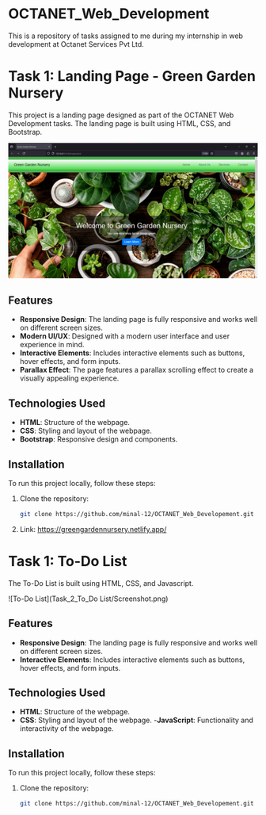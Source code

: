 # OCTANET_Web_Development

This is a repository of tasks assigned to me during my internship in web development at Octanet Services Pvt Ltd.

# Task 1: Landing Page - Green Garden Nursery

This project is a landing page designed as part of the OCTANET Web Development tasks. The landing page is built using HTML, CSS, and Bootstrap.

![Green Garden Nursery Landing Page](Task_1_Landing_page/Screenshot.png)

## Features

- **Responsive Design**: The landing page is fully responsive and works well on different screen sizes.
- **Modern UI/UX**: Designed with a modern user interface and user experience in mind.
- **Interactive Elements**: Includes interactive elements such as buttons, hover effects, and form inputs.
- **Parallax Effect**: The page features a parallax scrolling effect to create a visually appealing experience.

## Technologies Used

- **HTML**: Structure of the webpage.
- **CSS**: Styling and layout of the webpage.
- **Bootstrap**: Responsive design and components.

## Installation

To run this project locally, follow these steps:

1. Clone the repository:
   ```bash
   git clone https://github.com/minal-12/OCTANET_Web_Developement.git
2. Link:
   https://greengardennursery.netlify.app/



# Task 1: To-Do List

 The To-Do List is built using HTML, CSS, and Javascript.

![To-Do List](Task_2_To_Do List/Screenshot.png)

## Features

- **Responsive Design**: The landing page is fully responsive and works well on different screen sizes.
- **Interactive Elements**: Includes interactive elements such as buttons, hover effects, and form inputs.


## Technologies Used

- **HTML**: Structure of the webpage.
- **CSS**: Styling and layout of the webpage.
-**JavaScript**: Functionality and interactivity of the webpage.


## Installation

To run this project locally, follow these steps:

1. Clone the repository:
   ```bash
   git clone https://github.com/minal-12/OCTANET_Web_Developement.git

